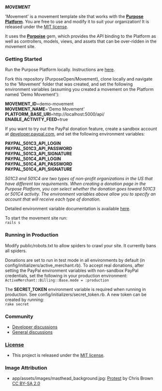 ***MOVEMENT***

'Movement' is a movement template site that works with the **[Purpose Platform](https://github.com/PurposeOpen/Platform)**. You are free to use and modify it to suit your organization! It is released under the [MIT license](https://github.com/PurposeOpen/Movement/wiki/License).

It uses the **[Porpoise](https://github.com/PurposeOpen/Porpoise)** gem, which provides the API binding to the Platform as well as controllers, models, views, and assets that can be over-ridden in the movement site.

### Getting Started

Run the Purpose Platform locally. Instructions are [here](https://github.com/PurposeOpen/Platform/wiki/Running-the-Purpose-Platform-Locally-on-Mac-OS-X).

Fork this repository (PurposeOpen/Movement), clone locally and navigate to the 'Movement' folder that was created, and set the following environment variables (assuming you created a movement on the Platform named 'Demo Movement'):

**MOVEMENT_ID**=demo-movement  
**MOVEMENT_NAME**='Demo Movement'  
**PLATFORM_BASE_URI**=http://localhost:5000/api/  
**ENABLE_ACTIVITY_FEED**=true

If you want to try out the PayPal donation feature, create a sandbox account at [developer.paypal.com](https://developer.paypal.com/), and set the following environment variables:

**PAYPAL_501C3_API_LOGIN**  
**PAYPAL_501C3_API_PASSWORD**  
**PAYPAL_501C3_API_SIGNATURE**  
**PAYPAL_501C4_API_LOGIN**  
**PAYPAL_501C4_API_PASSWORD**  
**PAYPAL_501C4_API_SIGNATURE**

_501C3 and 501C4 are two types of non-profit organizations in the US that have different tax requirements. When creating a donation page in the Purpose Platform, you can select whether the donation goes toward 501C3 or 501C4 activity. The environment variables above allow you to specify an account that will receive each type of donation._

Detailed environment variable documentation is available [here](https://github.com/PurposeOpen/Platform/wiki/Environment-Variables).

To start the movement site run:  
`rails s`

### Running in Production

Modify public/robots.txt to allow spiders to crawl your site. It currently bans all spiders.

Donations are set to run in test mode in all environments by default (in config/initializers/active_merchant.rb). To accept real donations, after setting the PayPal environment variables with non-sandbox PayPal credentials, set the following in your production environment:  
`ActiveMerchant::Billing::Base.mode = :production`

The **SECRET_TOKEN** environment variable is required when running in production. See config/initializers/secret_token.rb. A new token can be created by running:  
`rake secret`

### Community
- [Developer discussions](http://groups.google.com/group/purpose-platform-dev)
- [General discussions](http://groups.google.com/group/purpose-platform-general)

### [License](https://github.com/PurposeOpen/Movement/wiki/License)
- This project is released under the [MIT license](https://github.com/PurposeOpen/Movement/wiki/License).

### Image Attribution
- app/assets/images/masthead_background.jpg:
[Protest](http://www.flickr.com/photos/zoonabar/7221714496/) by Chris Brown
[CC BY-SA 2.0](http://creativecommons.org/licenses/by-sa/2.0/)
